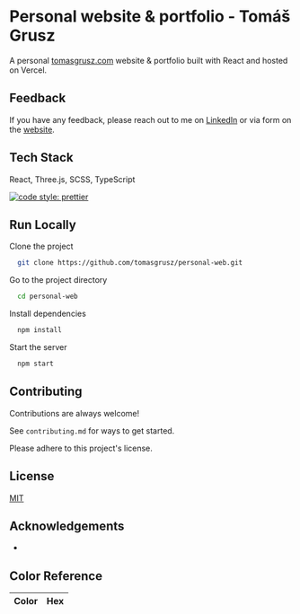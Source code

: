 # Personal website & portfolio - Tomáš Grusz

A personal [tomasgrusz.com](https://tomasgrusz.com) website & portfolio built with React and hosted on Vercel.

## Feedback

If you have any feedback, please reach out to me on [LinkedIn](https://www.linkedin.com/in/tomasgrusz/) or via form on the [website](https://tomasgrusz.com).

## Tech Stack

React, Three.js, SCSS, TypeScript

[![code style: prettier](https://img.shields.io/badge/code_style-prettier-ff69b4.svg?style=flat-square)](https://github.com/prettier/prettier)

## Run Locally

Clone the project

```bash
  git clone https://github.com/tomasgrusz/personal-web.git
```

Go to the project directory

```bash
  cd personal-web
```

Install dependencies

```bash
  npm install
```

Start the server

```bash
  npm start
```

## Contributing

Contributions are always welcome!

See `contributing.md` for ways to get started.

Please adhere to this project's license.

## License

[MIT](https://choosealicense.com/licenses/mit/)

## Acknowledgements

-

## Color Reference

| Color | Hex |
| ----- | --- |
